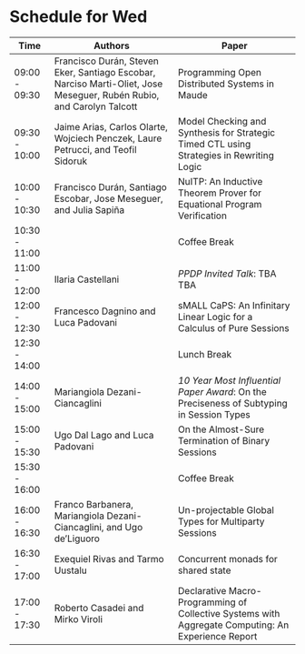 # Schedule for Wed

| Time            | Authors                          | Paper                                                                 |
|-----------------|----------------------------------|-----------------------------------------------------------------------|
| 09:00 - 09:30   | Francisco Durán, Steven Eker, Santiago Escobar, Narciso Marti-Oliet, Jose Meseguer, Rubén Rubio, and Carolyn Talcott                         | Programming Open Distributed Systems in Maude                         |
| 09:30 - 10:00   | Jaime Arias, Carlos Olarte, Wojciech Penczek, Laure Petrucci, and Teofil Sidoruk                | Model Checking and Synthesis for Strategic Timed CTL using Strategies in Rewriting Logic |
| 10:00 - 10:30   | Francisco Durán, Santiago Escobar, Jose Meseguer, and Julia Sapiña                      | NuITP: An Inductive Theorem Prover for Equational Program Verification |
| 10:30 - 11:00   |                                  | Coffee Break                                                          |
| 11:00 - 12:00   | Ilaria Castellani                | _PPDP Invited Talk_: TBA TBA                           |
| 12:00 - 12:30   | Francesco Dagnino and Luca Padovani                  | sMALL CaPS: An Infinitary Linear Logic for a Calculus of Pure Sessions|
| 12:30 - 14:00   |                                  | Lunch Break                                                           |
| 14:00 - 15:00   | Mariangiola Dezani-Ciancaglini   | _10 Year Most Influential Paper Award_: On the Preciseness of Subtyping in Session Types |
| 15:00 - 15:30   | Ugo Dal Lago and Luca Padovani                        | On the Almost-Sure Termination of Binary Sessions                     |
| 15:30 - 16:00   |                                  | Coffee Break                                                          |
| 16:00 - 16:30   | Franco Barbanera, Mariangiola Dezani-Ciancaglini, and Ugo de’Liguoro                      | Un-projectable Global Types for Multiparty Sessions                   |
| 16:30 - 17:00   | Exequiel Rivas and Tarmo Uustalu               | Concurrent monads for shared state                                    |
| 17:00 - 17:30   | Roberto Casadei and Mirko Viroli                     | Declarative Macro-Programming of Collective Systems with Aggregate Computing: An Experience Report |


